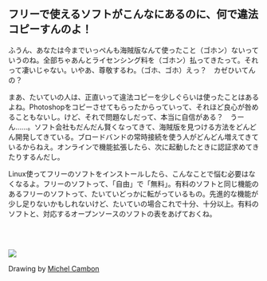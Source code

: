 

<div id="corps">

<h2>フリーで使えるソフトがこんなにあるのに、何で違法コピーすんのよ！</h2>

ふうん、あなたは今までいっぺんも海賊版なんて使ったこと（ゴホン）ないっていうのね。全部ちゃあんとライセンシング料を（ゴホン）払ってきたって。それって凄いじゃない。いやあ、尊敬するわ。（ゴホ、ゴホ）えっ？　カゼひいてんの？

まあ、たいていの人は、正直いって違法コピーを少しぐらいは使ったことはあるよね。Photoshopをコピーさせてもらったからっていって、それほど良心が咎めることもないし。けど、それで問題なしだって、本当に自信がある？　うーん……。ソフト会社もだんだん賢くなってきて、海賊版を見つける方法をどんどん開発してきている。ブロードバンドの常時接続を使う人がどんどん増えてきているからねえ。オンラインで機能拡張したら、次に起動したときに認証求めてきたりするんだし。

Linux使ってフリーのソフトをインストールしたら、こんなことで悩む必要はなくなるよ。フリーのソフトって、「自由」で「無料」。有料のソフトと同じ機能のあるフリーのソフトって、たいていどっかに転がっているもの。先進的な機能が少し足りないかもしれないけど、たいていの場合これで十分、十分以上。有料のソフトと、対応するオープンソースのソフトの表をあげておくね。

<?php

table_parser ("Yes", "No", "Commercial", "Open source", "Exists on 
Windows?");

?>

<br /><br>

<img src="Images/warez.png" />

Drawing by <a href="http://michel.cambon.free.fr/ampere/salle1bis.htm">Michel Cambon</a>

</div>


